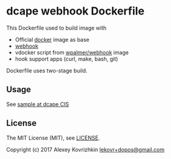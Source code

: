 # dcape webhook Dockerfile

This Dockerfile used to build image with

* Official [docker](https://hub.docker.com/_/docker/) image as base
* [webhook](https://github.com/adnanh/webhook)
* vdocker script from [wpalmer/webhook](https://hub.docker.com/r/wpalmer/webhook/) image
* hook support apps (curl, make, bash, git)

Dockerfile uses two-stage build.

## Usage

See [sample at dcape CIS](https://github.com/dopos/dcape/tree/master/apps/cis)

## License

The MIT License (MIT), see [LICENSE](LICENSE).

Copyright (c) 2017 Alexey Kovrizhkin <lekovr+dopos@gmail.com>
